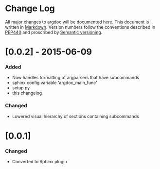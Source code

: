# Change Log
All major changes to argdoc will be documented here. This document
is written in [Markdown](https://help.github.com/articles/markdown-basics/).
Version numbers follow the conventions described in
[PEP440](https://www.python.org/dev/peps/pep-0440/) and proscribed by
[Semantic versioning](http://semver.org/).

# [0.0.2] - 2015-06-09

### Added
- Now handles formatting of argparsers that have subcommands
- sphinx config variable 'argdoc_main_func'
- setup.py
- this changelog

### Changed
- Lowered visual hierarchy of sections containing subcommands


# [0.0.1]

### Changed
- Converted to Sphinx plugin